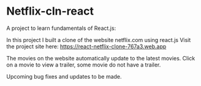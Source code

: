 # Netflix-cln-react
A project to learn fundamentals of React.js:

In this project I built a clone of the website netflix.com using react.js
Visit the project site here: https://react-netflix-clone-767a3.web.app

The movies on the website automatically update to the latest movies.
Click on a movie to view a trailer, some movie do not have a trailer.

Upcoming bug fixes and updates to be made.
